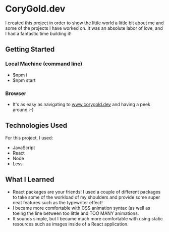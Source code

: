 # CoryGold.dev

I created this project in order to show the little world a little bit about me and some of the projects I have worked on. It was an absolute labor of love, and I had a fantastic time building it!

## Getting Started
### Local Machine (command line)
- $npm i
- $npm start

### Browser
- It's as easy as navigating to www.corygold.dev and having a peek around :-)

## Technologies Used

For this project, I used: 
- JavaScript
- React
- Node
- Less

## What I Learned
- React packages are your friends! I used a couple of different packages to take some of the workload of my shoulders and provide some super neat features such as the typewriter effect!
- I became more comfortable with CSS animation syntax (as well as toeing the line between too little and TOO MANY animations.
- It sounds simple, but I became much more comfortable with using static resources such as images inside of a React application.




